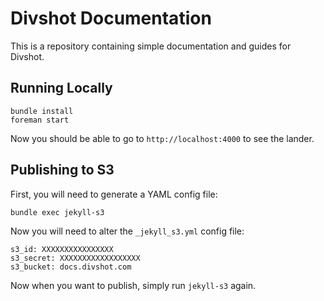 # Divshot Documentation

This is a repository containing simple documentation and guides for Divshot.

## Running Locally

    bundle install
    foreman start

Now you should be able to go to `http://localhost:4000` to see the lander.

## Publishing to S3

First, you will need to generate a YAML config file:

    bundle exec jekyll-s3

Now you will need to alter the `_jekyll_s3.yml` config file:

    s3_id: XXXXXXXXXXXXXXXX
    s3_secret: XXXXXXXXXXXXXXXXXX
    s3_bucket: docs.divshot.com

Now when you want to publish, simply run `jekyll-s3` again.
